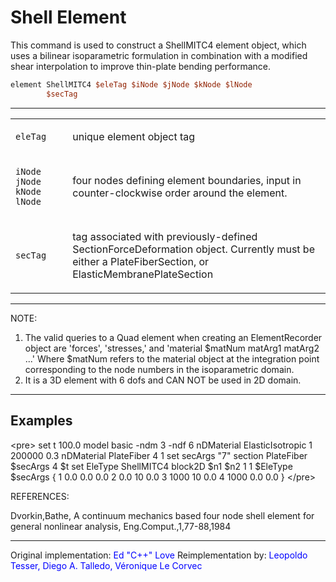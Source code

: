 # Shell Element

<p>This command is used to construct a ShellMITC4 element object, which
uses a bilinear isoparametric formulation in combination with a modified
shear interpolation to improve thin-plate bending performance.</p>

```tcl
element ShellMITC4 $eleTag $iNode $jNode $kNode $lNode
        $secTag
```
<hr />
<table>
<tbody>
<tr class="odd">
<td><code class="parameter-table-variable">eleTag</code></td>
<td><p>unique element object tag</p></td>
</tr>
<tr class="even">
<td><p><code class="parameter-table-variable">iNode jNode kNode lNode</code></p></td>
<td><p>four nodes defining element boundaries, input in
counter-clockwise order around the element.</p></td>
</tr>
<tr class="odd">
<td><code class="parameter-table-variable">secTag</code></td>
<td><p>tag associated with previously-defined SectionForceDeformation
object. Currently must be either a PlateFiberSection, or
ElasticMembranePlateSection</p></td>
</tr>
</tbody>
</table>
<hr />
<p>NOTE:</p>
<ol>
<li>The valid queries to a Quad element when creating an ElementRecorder
object are 'forces', 'stresses,' and 'material $matNum matArg1 matArg2
...' Where $matNum refers to the material object at the integration
point corresponding to the node numbers in the isoparametric
domain.</li>
<li>It is a 3D element with 6 dofs and CAN NOT be used in 2D
domain.</li>
</ol>
<hr />

## Examples

<p>&lt;pre&gt; set t 100.0 model basic -ndm 3 -ndf 6 nDMaterial
ElasticIsotropic 1 200000 0.3 nDMaterial PlateFiber 4 1 set secArgs "7"
section PlateFiber $secArgs 4 $t set EleType ShellMITC4 block2D $n1 $n2
1 1 $EleType $secArgs { 1 0.0 0.0 0.0 2 0.0 10 0.0 3 1000 10 0.0 4 1000
0.0 0.0 } &lt;/pre&gt;</p>
<p>REFERENCES:</p>
<p>Dvorkin,Bathe, A continuum mechanics based four node shell element
for general nonlinear analysis, Eng.Comput.,1,77-88,1984</p>
<hr />
<p>Original implementation: <span style="color:blue">Ed "C++"
Love</span> Reimplementation by: <span style="color:blue">
Leopoldo Tesser, Diego A. Talledo, Véronique Le Corvec </span></p>
